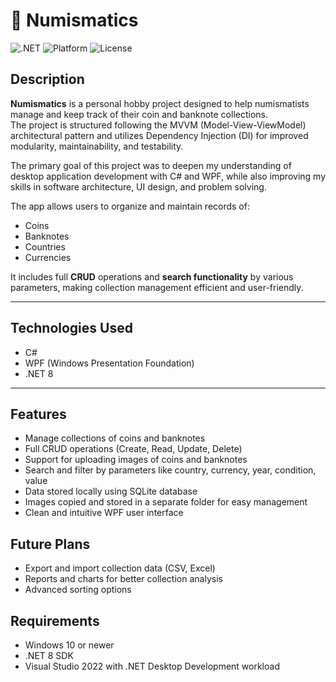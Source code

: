 # 📘 Numismatics

![.NET](https://img.shields.io/badge/.NET-8.0-blueviolet)
![Platform](https://img.shields.io/badge/Platform-Windows-blue)
![License](https://img.shields.io/badge/License-MIT-green)

## Description

**Numismatics** is a personal hobby project designed to help numismatists manage and keep track of their coin and banknote collections.  
The project is structured following the MVVM (Model-View-ViewModel) architectural pattern and utilizes Dependency Injection (DI) for improved modularity, maintainability, and testability.

The primary goal of this project was to deepen my understanding of desktop application development with C# and WPF, while also improving my skills in software architecture, UI design, and problem solving.

The app allows users to organize and maintain records of:

- Coins
- Banknotes
- Countries
- Currencies

It includes full **CRUD** operations and **search functionality** by various parameters, making collection management efficient and user-friendly.

---

## Technologies Used

- C#
- WPF (Windows Presentation Foundation)
- .NET 8

---

## Features

- Manage collections of coins and banknotes
- Full CRUD operations (Create, Read, Update, Delete)
- Support for uploading images of coins and banknotes
- Search and filter by parameters like country, currency, year, condition, value
- Data stored locally using SQLite database
- Images copied and stored in a separate folder for easy management
- Clean and intuitive WPF user interface

## Future Plans

- Export and import collection data (CSV, Excel)
- Reports and charts for better collection analysis
- Advanced sorting options

## Requirements

- Windows 10 or newer
- .NET 8 SDK
- Visual Studio 2022 with .NET Desktop Development workload
